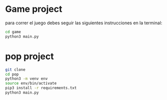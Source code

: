 # Game project

para correr el juego debes seguir las siguientes instrucciones en la terminal:

```sh
cd game
python3 main.py
```

# pop project

```sh
git clone
cd pop
python3 -m venv env
source env/bin/activate
pip3 install -r requirements.txt
python3 main.py
```
